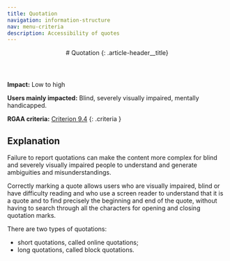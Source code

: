 ```yaml
---
title: Quotation
navigation: information-structure
nav: menu-criteria
description: Accessibility of quotes
---
```


<header>
# Quotation
{: .article-header__title}
</header>

**Impact:** Low to high

**Users mainly impacted:** Blind, severely visually impaired, mentally handicapped.

**RGAA criteria:** [Criterion 9.4](https://www.numerique.gouv.fr/publications/rgaa-accessibilite/methode-rgaa/criteres/#crit-9-4)
{: .criteria }

## Explanation

Failure to report quotations can make the content more complex for blind and severely visually impaired people to understand and generate ambiguities and misunderstandings.

Correctly marking a quote allows users who are visually impaired, blind or have difficulty reading and who use a screen reader to understand that it is a quote and to find precisely the beginning and end of the quote, without having to search through all the characters for opening and closing quotation marks.

There are two types of quotations:

* short quotations, called online quotations;
* long quotations, called block quotations.
